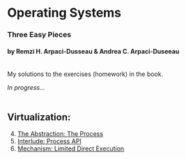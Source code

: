 # Operating Systems
### Three Easy Pieces
#### by Remzi H. Arpaci-Dusseau & Andrea C. Arpaci-Duseeau  
<br>
My solutions to the exercises (homework) in the book.  

*In progress...*
<br><br>

## Virtualization:
4. [The Abstraction: The Process](https://github.com/breakthatbass/OStep/tree/main/chap4)  
5. [Interlude: Process API](https://github.com/breakthatbass/OStep/tree/main/chap5)  
6. [Mechanism: Limited Direct Execution]()
